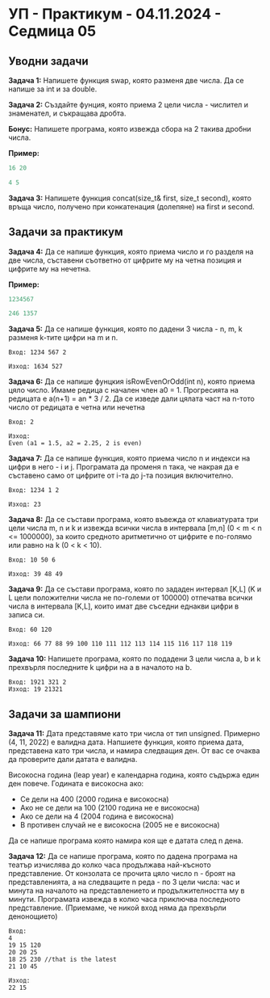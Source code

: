 <h1 align=”center”>УП - Практикум - 04.11.2024 - Седмица 05</h1>

## Уводни задачи

**Задача 1:** Напишете функция swap, която разменя две числа. Да се напише за int и за double.

**Задача 2:** Създайте фунция, която приема 2 цели числа - числител и знаменател, и съкращава дробта. 

**Бонус:** Напишете програма, която извежда сбора на 2 такива дробни числа.

**Пример:**

```c++
16 20
```

```c++
4 5
```

**Задача 3:** Напишете функция concat(size_t& first, size_t second), която връща число, получено при конкатенация (долепяне) на first и second.

## Задачи за практикум

**Задача 4:** Да се напише функция, която приема число и го разделя на две числа, съставени съответно от цифрите му на четна позиция и цифрите му на нечетна.

**Пример:**

```c++
1234567
```

```c++
246 1357
```

**Задача 5:** Да се напише функция, която по дадени 3 числа - n, m, k разменя k-тите цифри на m и n.

```
Вход: 1234 567 2

Изход: 1634 527
```

**Задача 6:** Да се напише фунцкия isRowEvenOrOdd(int n), която приема цяло число. Имаме редица с начален член а0 = 1. Прогресията на редицата е а(n+1) = an * 3 / 2. Да се изведе дали цялата част на n-тото число от редицата е четна или нечетна

```
Вход: 2

Изход:
Even (a1 = 1.5, a2 = 2.25, 2 is even)
```

**Задача 7:** Да се напише функция, която приема число n и индекси на цифри в него - i и j. Програмата да променя n така, че накрая да е съставено само от цифрите от i-та до j-та позиция включително.

```
Вход: 1234 1 2

Изход: 23
```

**Задача 8:** Да се състави програма, която въвежда от клавиатурата три цели числа m, n и k и извежда всички числа в интервала [m,n] (0 < m < n <= 1000000), за които средното аритметично от цифрите е по-голямо или равно на k (0 < k < 10).

```
Вход: 10 50 6

Изход: 39 48 49
```

**Задача 9:** Да се състави програма, която по зададен интервал [K,L] (K и L цели положителни числа не по-големи от 100000) отпечатва всички числа в интервала [K,L], които имат две съседни еднакви цифри в записа си.

```
Вход: 60 120

Изход: 66 77 88 99 100 110 111 112 113 114 115 116 117 118 119
```

**Задача 10:** Напишете програма, която по подадени 3 цели числа a, b и k прехвърля последните k цифри на a в началото на b.

```
Вход: 1921 321 2
Изход: 19 21321
```

## Задачи за шампиони

**Задача 11:** Дата представяме като три числа от тип unsigned. Примерно (4, 11, 2022) е валидна дата. Напшиете функция, която приема дата, представена като три числа, и намира следващия ден. От вас се очаква да проверите дали датата е валидна.

Високосна година (leap year) е календарна година, която съдържа един ден повече. Годината е високосна ако:
* Се дели на 400 (2000 година е високосна)
* Ако не се дели на 100 (2100 година не е високосна)
* Ако се дели на 4 (2004 година е високосна)
* В противен случай не е високосна (2005 не е високосна)

Да се напише програма която намира коя ще е датата след n дена.

**Задача 12:** Да се напише програма, която по дадена програма на театър изчислява до колко часа продължава най-късното представление. От конзолата се прочита цяло число n - броят на представленията, а на следващите n реда - по 3 цели числа: час и минута на началото на представлението и продължителността му в минути. Програмата извежда в колко часа приключва последното представление. (Приемаме, че никой вход няма да прехвърли денонощието)

```
Вход:
4 
19 15 120 
20 20 25 
18 25 230 //that is the latest
21 10 45

Изход:
22 15
```

